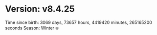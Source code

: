 # Version: v8.4.25
Time since birth: 3069 days, 73657 hours, 4419420 minutes, 265165200 seconds
Season: Winter ❄️
